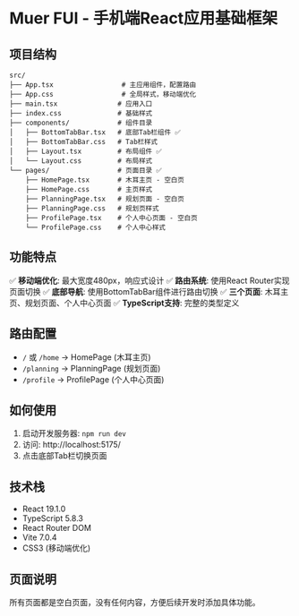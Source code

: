 # Muer FUI - 手机端React应用基础框架

## 项目结构

```
src/
├── App.tsx                 # 主应用组件，配置路由
├── App.css                 # 全局样式，移动端优化
├── main.tsx               # 应用入口
├── index.css              # 基础样式
├── components/            # 组件目录
│   ├── BottomTabBar.tsx   # 底部Tab栏组件 ✅
│   ├── BottomTabBar.css   # Tab栏样式
│   ├── Layout.tsx         # 布局组件 ✅
│   └── Layout.css         # 布局样式
└── pages/                 # 页面目录 ✅
    ├── HomePage.tsx       # 木耳主页 - 空白页
    ├── HomePage.css       # 主页样式
    ├── PlanningPage.tsx   # 规划页面 - 空白页
    ├── PlanningPage.css   # 规划页样式
    ├── ProfilePage.tsx    # 个人中心页面 - 空白页
    └── ProfilePage.css    # 个人中心样式
```

## 功能特点

✅ **移动端优化**: 最大宽度480px，响应式设计
✅ **路由系统**: 使用React Router实现页面切换
✅ **底部导航**: 使用BottomTabBar组件进行路由切换
✅ **三个页面**: 木耳主页、规划页面、个人中心页面
✅ **TypeScript支持**: 完整的类型定义

## 路由配置

- `/` 或 `/home` -> HomePage (木耳主页)
- `/planning` -> PlanningPage (规划页面)  
- `/profile` -> ProfilePage (个人中心页面)

## 如何使用

1. 启动开发服务器: `npm run dev`
2. 访问: http://localhost:5175/
3. 点击底部Tab栏切换页面

## 技术栈

- React 19.1.0
- TypeScript 5.8.3
- React Router DOM
- Vite 7.0.4
- CSS3 (移动端优化)

## 页面说明

所有页面都是空白页面，没有任何内容，方便后续开发时添加具体功能。
